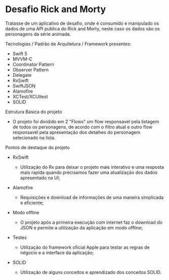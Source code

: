 # Desafio Rick and Morty

Tratasse de um aplicativo de desafio, onde é consumido e manipulado os dados de uma API publica do Rick and Morty, neste caso os dados são os personagens da série animada.

Tecnologias / Padrão de Arquitetura / Framework presentes:
 - Swift 5
 - MVVM-C
 - Coordinator Pattern
 - Observer Pattern
 - Delegate
 - RxSwift
 - SwiftJSON
 - Alamofire
 - XCTest/XCUItest
 - SOLID
 
Estrutura Basica do projeto 

- O projeto foi dividido em 2 "Flows" um flow responsavel pela listagem de todos os personagens, de acordo com o filtro atual e outro flow responsavél pela apresentação dos detalhes do personagem selecionado na lista.

Pontos de destaque do projeto

- RxSwift
    - Utilização do Rx para deixar o projeto mais interativo e uma resposta mais rapida quando precisamos fazer uma atualização dos dados apresentado na UI;

- Alamofire
    - Requisições e download de informações de uma maneira simplicada  e eficiente;
    
- Modo offline
    - O projeto após a primeira execução com internet faz o download do JSON e permite a utilização da aplicação em modo offline;

- Testes
    - Utilização do framework oficial Apple para testar as regras de négocio e a interface da aplicação;
 
 - SOLID
    - Utilização de alguns conceitos e aprendizado dos conceitos SOLID.

